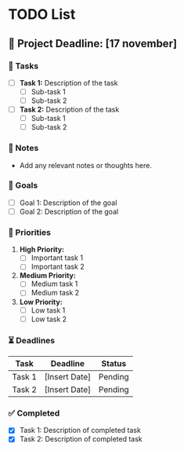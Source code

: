 # TODO List

## 📅 Project Deadline: [17 november]

### 🔨 Tasks

- [ ] **Task 1:** Description of the task
    - [ ] Sub-task 1
    - [ ] Sub-task 2
- [ ] **Task 2:** Description of the task
    - [ ] Sub-task 1
    - [ ] Sub-task 2

### 📝 Notes
- Add any relevant notes or thoughts here.

### 🏁 Goals
- [ ] Goal 1: Description of the goal
- [ ] Goal 2: Description of the goal

### 🎯 Priorities
1. **High Priority:**
    - [ ] Important task 1
    - [ ] Important task 2
2. **Medium Priority:**
    - [ ] Medium task 1
    - [ ] Medium task 2
3. **Low Priority:**
    - [ ] Low task 1
    - [ ] Low task 2

### ⏳ Deadlines
| Task           | Deadline        | Status   |
| -------------- | --------------- | -------- |
| Task 1         | [Insert Date]    | Pending  |
| Task 2         | [Insert Date]    | Pending  |

### ✅ Completed
- [x] Task 1: Description of completed task
- [x] Task 2: Description of completed task
